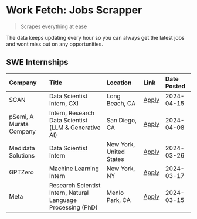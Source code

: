 # Work Fetch: Jobs Scrapper
> Scrapes everything at ease

The data keeps updating every hour so you can always get the latest jobs and wont miss out on any opportunities.

## SWE Internships
<!--START_SECTION:workfetch-->
| Company                 | Title                                                        | Location                | Link                                                                                                                                                                                                                                                                         | Date Posted   |
|:------------------------|:-------------------------------------------------------------|:------------------------|:-----------------------------------------------------------------------------------------------------------------------------------------------------------------------------------------------------------------------------------------------------------------------------|:--------------|
| SCAN                    | Data Scientist Intern, CXI                                   | Long Beach, CA          | [Apply](https://www.linkedin.com/jobs/view/data-scientist-intern-cxi-at-scan-3899690492?position=7&pageNum=0&refId=WqQMW%2B8lOZqgwc3Z9e8iDw%3D%3D&trackingId=%2FbYiueKn0tpfPZf773wm4g%3D%3D&trk=public_jobs_jserp-result_search-card)                                        | 2024-04-15    |
| pSemi, A Murata Company | Intern, Research Data Scientist (LLM & Generative AI)        | San Diego, CA           | [Apply](https://www.linkedin.com/jobs/view/intern-research-data-scientist-llm-generative-ai-at-psemi-a-murata-company-3887074168?position=2&pageNum=0&refId=WqQMW%2B8lOZqgwc3Z9e8iDw%3D%3D&trackingId=EfH09NGM7JOJgVVMg8vwLg%3D%3D&trk=public_jobs_jserp-result_search-card) | 2024-04-08    |
| Medidata Solutions      | Data Scientist Intern                                        | New York, United States | [Apply](https://www.linkedin.com/jobs/view/data-scientist-intern-at-medidata-solutions-3810253704?position=6&pageNum=0&refId=WqQMW%2B8lOZqgwc3Z9e8iDw%3D%3D&trackingId=j8IzZrbSvOgM1kZUz20jHw%3D%3D&trk=public_jobs_jserp-result_search-card)                                | 2024-03-26    |
| GPTZero                 | Machine Learning Intern                                      | New York, NY            | [Apply](https://www.linkedin.com/jobs/view/machine-learning-intern-at-gptzero-3860723963?position=5&pageNum=0&refId=WqQMW%2B8lOZqgwc3Z9e8iDw%3D%3D&trackingId=ZZ3qVKxlSbCR%2Bo6mzJNQCA%3D%3D&trk=public_jobs_jserp-result_search-card)                                       | 2024-03-17    |
| Meta                    | Research Scientist Intern, Natural Language Processing (PhD) | Menlo Park, CA          | [Apply](https://www.linkedin.com/jobs/view/research-scientist-intern-natural-language-processing-phd-at-meta-3858718375?position=8&pageNum=0&refId=WqQMW%2B8lOZqgwc3Z9e8iDw%3D%3D&trackingId=GY7LcwlTCoD%2FrVxh8hhYvQ%3D%3D&trk=public_jobs_jserp-result_search-card)        | 2024-03-15    |
<!--END_SECTION:workfetch-->
